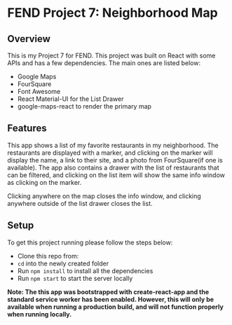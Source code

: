 # FEND Project 7: Neighborhood Map

## Overview

This is my Project 7 for FEND. This project was built on React with some APIs and has a few dependencies. The main ones are listed below:

- Google Maps
- FourSquare
- Font Awesome
- React Material-UI for the List Drawer
- google-maps-react to render the primary map

## Features

This app shows a list of my favorite restaurants in my neighborhood. The restaurants are displayed with a marker, and clicking on the marker will display the name, a link to their site, and a photo from FourSquare(if one is available). The app also contains a drawer with the list of restaurants that can be filtered, and clicking on the list item will show the same info window as clicking on the marker.

Clicking anywhere on the map closes the info window, and clicking anywhere outside of the list drawer closes the list.

## Setup

To get this project running please follow the steps below:

- Clone this repo from:
- `cd` into the newly created folder
- Run `npm install` to install all the dependencies
- Run `npm start` to start the server locally

**Note: The this app was bootstrapped with create-react-app and the standard service worker has been enabled. However, this will only be available when running a production build, and will not function properly when running locally.**
